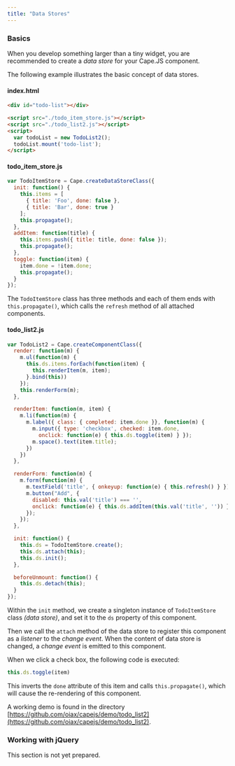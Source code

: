 ```yaml
---
title: "Data Stores"
---
```


<a class="anchor" id="basics"></a>
### Basics

When you develop something larger than a tiny widget, you are recommended to
create a *data store* for your Cape.JS component.

The following example illustrates the basic concept of data stores.

#### index.html

```html
<div id="todo-list"></div>

<script src="./todo_item_store.js"></script>
<script src="./todo_list2.js"></script>
<script>
  var todoList = new TodoList2();
  todoList.mount('todo-list');
</script>
```

#### todo_item_store.js

```javascript
var TodoItemStore = Cape.createDataStoreClass({
  init: function() {
    this.items = [
      { title: 'Foo', done: false },
      { title: 'Bar', done: true }
    ];
    this.propagate();
  },
  addItem: function(title) {
    this.items.push({ title: title, done: false });
    this.propagate();
  },
  toggle: function(item) {
    item.done = !item.done;
    this.propagate();
  }
});
```

The `TodoItemStore` class has three methods and each of them ends with
`this.propagate()`, which calls the `refresh` method of all attached components.

#### todo_list2.js

```javascript
var TodoList2 = Cape.createComponentClass({
  render: function(m) {
    m.ul(function(m) {
      this.ds.items.forEach(function(item) {
        this.renderItem(m, item);
      }.bind(this))
    });
    this.renderForm(m);
  },

  renderItem: function(m, item) {
    m.li(function(m) {
      m.label({ class: { completed: item.done }}, function(m) {
        m.input({ type: 'checkbox', checked: item.done,
          onclick: function(e) { this.ds.toggle(item) } });
        m.space().text(item.title);
      })
    })
  },

  renderForm: function(m) {
    m.form(function(m) {
      m.textField('title', { onkeyup: function(e) { this.refresh() } });
      m.button("Add", {
        disabled: this.val('title') === '',
        onclick: function(e) { this.ds.addItem(this.val('title', '')) }
      });
    });
  },

  init: function() {
    this.ds = TodoItemStore.create();
    this.ds.attach(this);
    this.ds.init();
  },

  beforeUnmount: function() {
    this.ds.detach(this);
  }
});
```

Within the `init` method, we create a singleton instance of `TodoItemStore` class *(data store)*,
and set it to the `ds` property of this component.

Then we call the `attach` method of the data store to register this component
as a *listener* to the *change event*. When the content of data store is changed,
a *change event* is emitted to this component.

When we click a check box, the following code is executed:

```javascript
this.ds.toggle(item)
```

This inverts the `done` attribute of this item and calls `this.propagate()`,
which will cause the re-rendering of this component.

A working demo is found in the directory [https://github.com/oiax/capejs/demo/todo_list2](https://github.com/oiax/capejs/demo/todo_list2).


<a class="anchor" id="jquery"></a>
### Working with jQuery

This section is not yet prepared.
